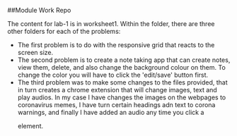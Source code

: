 ##Module Work Repo

The content for lab-1 is in worksheet1. Within the folder, there are three other folders for each of the problems:
- The first problem is to do with the responsive grid that reacts to the screen size.
- The second problem is to create a note taking app that can create notes, view them, delete, and also change the background colour on them. To change the color you will have to click the 'edit/save' button first.
- The third problem was to make some changes to the files provided, that in turn creates a chrome extension that will change images, text and play audios. In my case I have changes the images on the webpages to coronavirus memes, I have turn certain headings adn text to corona warnings, and finally I have added an audio any time you click a <p> element.